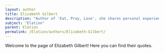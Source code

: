```yaml
---
layout: author
title: Elizabeth Gilbert
description: "Author of 'Eat, Pray, Love', she shares personal experiences and insights into finding elation through self-discovery and love."
subject: "Elation"
parent: Elation
permalink: /Elation/authors/Elizabeth-Gilbert/
---
```


Welcome to the page of Elizabeth Gilbert! Here you can find their quotes.
